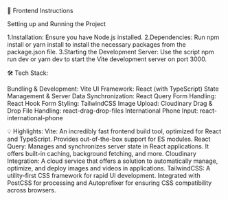 🚀 Frontend Instructions

Setting up and Running the Project

1.Installation: Ensure you have Node.js installed.
2.Dependencies: Run npm install or yarn install to install the necessary packages from the package.json file.
3.Starting the Development Server: Use the script npm run dev or yarn dev to start the Vite development server on port 3000.

🛠 Tech Stack:

Bundling & Development: Vite
UI Framework: React (with TypeScript)
State Management & Server Data Synchronization: React Query
Form Handling: React Hook Form
Styling: TailwindCSS
Image Upload: Cloudinary
Drag & Drop File Handling: react-drag-drop-files
International Phone Input: react-international-phone

💡 Highlights:
Vite: An incredibly fast frontend build tool, optimized for React and TypeScript. Provides out-of-the-box support for ES modules.
React Query: Manages and synchronizes server state in React applications. It offers built-in caching, background fetching, and more.
Cloudinary Integration: A cloud service that offers a solution to automatically manage, optimize, and deploy images and videos in applications.
TailwindCSS: A utility-first CSS framework for rapid UI development. Integrated with PostCSS for processing and Autoprefixer for ensuring CSS compatibility across browsers.
